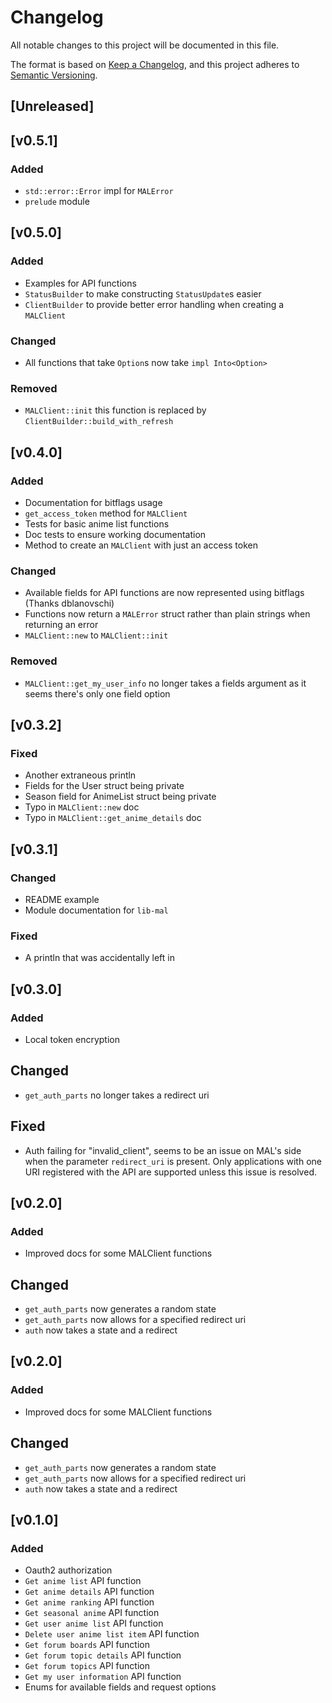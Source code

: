 # Changelog

All notable changes to this project will be documented in this file.

The format is based on [Keep a Changelog](https://keepachangelog.com/en/1.0.0/),
and this project adheres to [Semantic Versioning](https://semver.org/spec/v2.0.0.html).

## [Unreleased]


## [v0.5.1]

### Added
- `std::error::Error` impl for `MALError`
- `prelude` module


## [v0.5.0]

### Added

- Examples for API functions
- `StatusBuilder` to make constructing `StatusUpdate`s easier
- `ClientBuilder` to provide better error handling when creating a `MALClient`

### Changed

- All functions that take `Option`s now take `impl Into<Option>`

### Removed

- `MALClient::init` this function is replaced by `ClientBuilder::build_with_refresh`

## [v0.4.0]

### Added

- Documentation for bitflags usage
- `get_access_token` method for `MALClient`
- Tests for basic anime list functions
- Doc tests to ensure working documentation
- Method to create an `MALClient` with just an access token

### Changed

- Available fields for API functions are now represented using bitflags (Thanks dblanovschi)
- Functions now return a `MALError` struct rather than plain strings when returning an error
- `MALClient::new` to `MALClient::init`

### Removed

- `MALClient::get_my_user_info` no longer takes a fields argument as it seems there's only one field option

## [v0.3.2]

### Fixed

- Another extraneous println
- Fields for the User struct being private
- Season field for AnimeList struct being private
- Typo in `MALClient::new` doc
- Typo in `MALClient::get_anime_details` doc

## [v0.3.1]

### Changed

- README example
- Module documentation for `lib-mal`

### Fixed

- A println that was accidentally left in

## [v0.3.0]

### Added

- Local token encryption

## Changed

- `get_auth_parts` no longer takes a redirect uri

## Fixed

- Auth failing for "invalid_client", seems to be an issue on MAL's side when the parameter `redirect_uri` is present. Only applications with one URI registered with the API are supported unless this issue is resolved.

## [v0.2.0]

### Added

- Improved docs for some MALClient functions

## Changed

- `get_auth_parts` now generates a random state
- `get_auth_parts` now allows for a specified redirect uri
- `auth` now takes a state and a redirect

## [v0.2.0]

### Added

- Improved docs for some MALClient functions

## Changed

- `get_auth_parts` now generates a random state
- `get_auth_parts` now allows for a specified redirect uri
- `auth` now takes a state and a redirect

## [v0.1.0]

### Added

- Oauth2 authorization
- `Get anime list` API function
- `Get anime details` API function
- `Get anime ranking` API function
- `Get seasonal anime` API function
- `Get user anime list` API function
- `Delete user anime list item` API function
- `Get forum boards` API function
- `Get forum topic details` API function
- `Get forum topics` API function
- `Get my user information` API function
- Enums for available fields and request options
